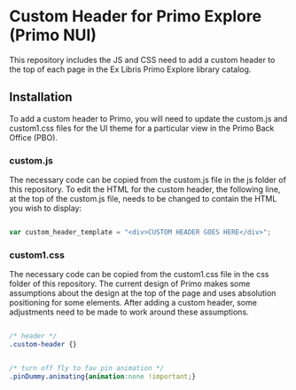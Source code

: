 # Custom Header for Primo Explore (Primo NUI)

This repository includes the JS and CSS need to add a custom header to the top of each page in the Ex Libris Primo Explore library catalog.

## Installation

To add a custom header to Primo, you will need to update the custom.js and custom1.css files for the UI theme for a particular view in the Primo Back Office (PBO).

### custom.js

The necessary code can be copied from the custom.js file in the js folder of this repository. To edit the HTML for the custom header, the following line, at the top of the custom.js file, needs to be changed to contain the HTML you wish to display:

```js

var custom_header_template = "<div>CUSTOM HEADER GOES HERE</div>";

```

### custom1.css

The necessary code can be copied from the custom1.css file in the css folder of this repository. The current design of Primo makes some assumptions about the design at the top of the page and uses absolution positioning for some elements. After adding a custom header, some adjustments need to be made to work around these assumptions.

```css

/* header */
.custom-header {}


/* turn off fly to fav pin animation */
.pinDummy.animating{animation:none !important;}

```
